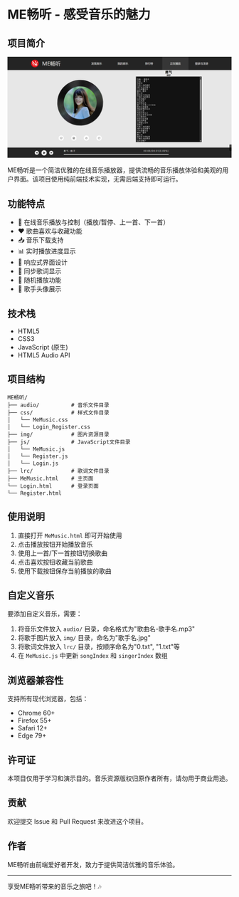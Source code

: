 # ME畅听 - 感受音乐的魅力

## 项目简介

![演示图片](img/demo.png)

ME畅听是一个简洁优雅的在线音乐播放器，提供流畅的音乐播放体验和美观的用户界面。该项目使用纯前端技术实现，无需后端支持即可运行。

## 功能特点

- 🎵 在线音乐播放与控制（播放/暂停、上一首、下一首）
- ❤️ 歌曲喜欢与收藏功能
- 📥 音乐下载支持
- 📊 实时播放进度显示
- 🎨 响应式界面设计
- 📝 同步歌词显示
- 🔀 随机播放功能
- 👤 歌手头像展示

## 技术栈

- HTML5
- CSS3
- JavaScript (原生)
- HTML5 Audio API

## 项目结构

```
ME畅听/
├── audio/          # 音乐文件目录
├── css/            # 样式文件目录
│   └── MeMusic.css
│   └── Login_Register.css
├── img/            # 图片资源目录
├── js/             # JavaScript文件目录
│   └── MeMusic.js
│   └── Register.js
│   └── Login.js
├── lrc/            # 歌词文件目录
├── MeMusic.html    # 主页面
└── Login.html      # 登录页面
└── Register.html
```

## 使用说明

1. 直接打开 `MeMusic.html` 即可开始使用
2. 点击播放按钮开始播放音乐
3. 使用上一首/下一首按钮切换歌曲
4. 点击喜欢按钮收藏当前歌曲
5. 使用下载按钮保存当前播放的歌曲

## 自定义音乐

要添加自定义音乐，需要：
1. 将音乐文件放入 `audio/` 目录，命名格式为"歌曲名-歌手名.mp3"
2. 将歌手图片放入 `img/` 目录，命名为"歌手名.jpg"
3. 将歌词文件放入 `lrc/` 目录，按顺序命名为"0.txt", "1.txt"等
4. 在 `MeMusic.js` 中更新 `songIndex` 和 `singerIndex` 数组

## 浏览器兼容性

支持所有现代浏览器，包括：
- Chrome 60+
- Firefox 55+
- Safari 12+
- Edge 79+

## 许可证

本项目仅用于学习和演示目的。音乐资源版权归原作者所有，请勿用于商业用途。

## 贡献

欢迎提交 Issue 和 Pull Request 来改进这个项目。

## 作者

ME畅听由前端爱好者开发，致力于提供简洁优雅的音乐体验。

---

享受ME畅听带来的音乐之旅吧！🎶

